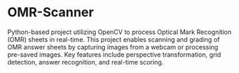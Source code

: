 # OMR-Scanner
Python-based project utilizing OpenCV to process Optical Mark Recognition (OMR) sheets in real-time. This project enables scanning and grading of OMR answer sheets by capturing images from a webcam or processing pre-saved images. Key features include perspective transformation, grid detection, answer recognition, and real-time scoring.

